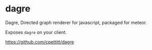 dagre
========

Dagre, Directed graph renderer for javascript, packaged for meteor.

Exposes `dagre` on your client.

https://github.com/cpettitt/dagre